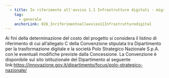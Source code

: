 ```yaml
---
  - title: In riferimento all'avviso 1.1 Infrastrutture digitali - migrazione PSN - PAC Pilota, come può essere determinato il costo del progetto?
    tag:
      - generale
    anchorLink: 026_Inriferimentoallavviso11Infrastrutturedigital
---
```


Ai fini della determinazione del costo del progetto si considera il listino di riferimento di cui all’allegato C della Convenzione stipulata tra Dipartimento per la trasformazione digitale e la società Polo Strategico Nazionale S.p.A. con le eventuali modifiche previste dalla Concessione. La Convenzione è disponibile sul sito istituzionale del Dipartimento al seguente link:<a href="https://innovazione.gov.it/dipartimento/focus/polo-strategico-nazionale/" aria-label="link esterno">https://innovazione.gov.it/dipartimento/focus/polo-strategico-nazionale/</a> 
